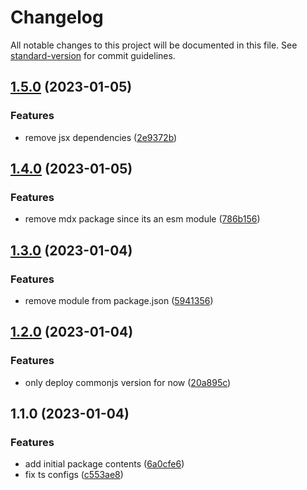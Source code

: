 # Changelog

All notable changes to this project will be documented in this file. See [standard-version](https://github.com/conventional-changelog/standard-version) for commit guidelines.

## [1.5.0](https://github.com/idmontie/nextjs-blog-lib/compare/v1.4.0...v1.5.0) (2023-01-05)


### Features

* remove jsx dependencies ([2e9372b](https://github.com/idmontie/nextjs-blog-lib/commit/2e9372b08f354b84859753f295ef4edb96e9f221))

## [1.4.0](https://github.com/idmontie/nextjs-blog-lib/compare/v1.3.0...v1.4.0) (2023-01-05)


### Features

* remove mdx package since its an esm module ([786b156](https://github.com/idmontie/nextjs-blog-lib/commit/786b156395dbc630ad734e9a65777e7b1e6ed591))

## [1.3.0](https://github.com/idmontie/nextjs-blog-lib/compare/v1.2.0...v1.3.0) (2023-01-04)


### Features

* remove module from package.json ([5941356](https://github.com/idmontie/nextjs-blog-lib/commit/5941356ee42672dce8e0606faef363bd4c14b650))

## [1.2.0](https://github.com/idmontie/nextjs-blog-lib/compare/v1.1.0...v1.2.0) (2023-01-04)


### Features

* only deploy commonjs version for now ([20a895c](https://github.com/idmontie/nextjs-blog-lib/commit/20a895ce16cb43f29881d519eab37d863e7b51e3))

## 1.1.0 (2023-01-04)


### Features

* add initial package contents ([6a0cfe6](https://github.com/idmontie/nextjs-blog-lib/commit/6a0cfe6f88041a6adaf20e520b17e47191b2fa2c))
* fix ts configs ([c553ae8](https://github.com/idmontie/nextjs-blog-lib/commit/c553ae8dd3489e6a2fcd62f008bfaba9e2922f47))
